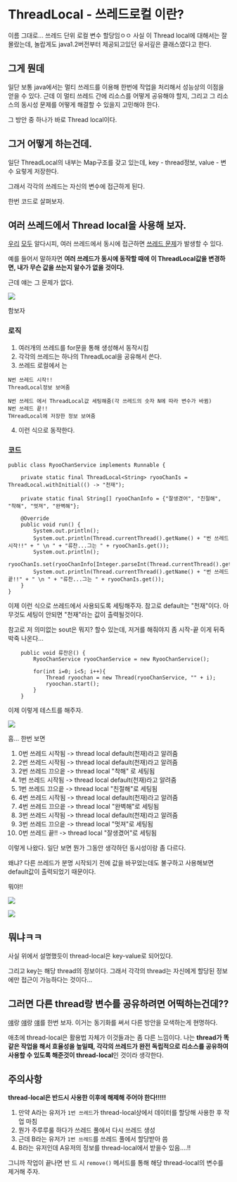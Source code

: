 # ThreadLocal - 쓰레드로컬 이란?

이름 그대로... 쓰레드 단위 로컬 변수 할당임ㅇㅇ
사실 이 Thread local에 대해서는 잘 몰랐는데, 놀랍게도 java1.2버전부터 제공되고있던 유서깊은 클래스였다고 한다.

## 그게 뭔데

일단 보통 java에서는 멀티 쓰레드를 이용해 한번에 작업을 처리해서 성능상의 이점을 얻을 수 있다.
근데 이 멀티 쓰레드 간에 리소스를 어떻게 공유해야 할지, 그리고 그 리소스의 동시성 문제를 어떻게 해결할 수 있을지 고민해야 한다.

그 방안 중 하나가 바로 Thread local이다.

## 그거 어떻게 하는건데.

일단 ThreadLocal의 내부는 Map구조를 갖고 있는데, 
key - thread정보, value - 변수
요렇게 저장한다.

그래서 각각의 쓰레드는 자신의 변수에 접근하게 된다.

한번 코드로 살펴보자.

## 여러 쓰레드에서 Thread local을 사용해 보자.

[우리](https://hello-backend.tistory.com/213) [모두](https://hello-backend.tistory.com/214) 알다시피, 여러 쓰레드에서 동시에 접근하면 [쓰레드 문제](https://hello-backend.tistory.com/110)가 발생할 수 있다.

예를 들어서 말하자면 **여러 쓰레드가 동시에 동작할 때에 이 ThreadLocal값을 변경하면, 내가 무슨 값을 쓰는지 알수가 없을 것이다.**

근데 얘는 그 문제가 없다.

![](https://i.imgur.com/vPISITU.jpg)


함보자

### 로직

1. 여러개의 쓰레드를 for문을 통해 생성해서 동작시킴
2. 각각의 쓰레드는 하나의 ThreadLocal을 공유해서 쓴다.
3. 쓰레드 로컬에서 는
```
N번 쓰레드 시작!!
ThreadLocal정보 보여줌

N번 쓰레드 에서 ThreadLocal값 세팅해줌(각 쓰레드의 숫자 N에 따라 변수가 바뀜)
N번 쓰레드 끝!!
THreadLocal에 저장한 정보 보여줌
```
4. 이런 식으로 동작한다.


### 코드

```
public class RyooChanService implements Runnable {

    private static final ThreadLocal<String> ryooChanIs = ThreadLocal.withInitial(() -> "천재");

    private static final String[] ryooChanInfo = {"잘생겼어", "친절해", "착해", "멋져", "완벽해"};

    @Override
    public void run() {
        System.out.println();
        System.out.println(Thread.currentThread().getName() + "번 쓰레드 시작!!" + " \n " + "류찬...그는 " + ryooChanIs.get());
        System.out.println();
        ryooChanIs.set(ryooChanInfo[Integer.parseInt(Thread.currentThread().getName())]);
        System.out.println(Thread.currentThread().getName() + "번 쓰레드 끝!!" + " \n " + "류찬...그는 " + ryooChanIs.get());
    }
}
```

이제 이런 식으로 쓰레드에서 사용되도록 세팅해주자.
참고로 default는 "천재"이다. 아무것도 세팅이 안되면 "천재"라는 값이 출력될것이다.

참고로 저 의미없는 sout은 뭐지? 할수 있는데, 저거를 해줘야지 좀 시작-끝 이게 뒤죽박죽 나온다...

```
    public void 류찬은() {
        RyooChanService ryooChanService = new RyooChanService();

        for(int i=0; i<5; i++){
            Thread ryoochan = new Thread(ryooChanService, "" + i);
            ryoochan.start();
        }
    }
```

이제 이렇게 테스트를 해주자.

![](https://i.imgur.com/Fiw0EL7.png)

흠... 한번 보면

1. 0번 쓰레드 시작됨 -> thread local default(천재)라고 알려줌
2. 2번 쓰레드 시작됨 -> thread local default(천재)라고 알려줌
3. 2번 쓰레드 끄으읕 -> thread local "착해" 로 세팅됨
4. 1번 쓰레드 시작됨 -> thread local default(천재)라고 알려줌
5. 1번 쓰레드 끄으읕 -> thread local "친절해"로 세팅됨
6. 4번 쓰레드 시작됨 -> thread local default(천재)라고 알려줌
7. 4번 쓰레드 끄으읕 -> thread local "완벽해"로 세팅됨
8. 3번 쓰레드 시작됨 -> thread local default(천재)라고 알려줌
9. 3번 쓰레드 끄으읕 -> thread local "멋져"로 세팅됨
10. 0번 쓰레드 끝!! -> thread local "잘생겼어"로 세팅됨

이렇게 나왔다.
일단 보면 뭔가 그동안 생각하던 동시성이랑 좀 다르다.

왜냐? 다른 쓰레드가 분명 시작되기 전에 값을 바꾸었는데도 불구하고 사용해보면 default값이 출력되었기 때문이다.

뭐야!! 

![](https://i.imgur.com/9bzpXa4.jpg)

![](https://i.imgur.com/E5OkISo.jpg)

## 뭐냐ㅋㅋ

사실 위에서 설명했듯이 thread-local은
key-value로 되어있다.

그리고 key는 해당 thread의 정보이다.
그래서 각각의 thread는 자신에게 할당된 정보에만 접근이 가능하다는 것이다...

## 그러면 다른 thread랑 변수를 공유하려면 어떡하는건데??

[얘](https://hello-backend.tistory.com/213)랑 [얘](https://hello-backend.tistory.com/214)랑 [얘](https://hello-backend.tistory.com/110)를 한번 보자.
이거는 동기화를 써서 다른 방안을 모색하는게 현명하다.

애초에 thread-local은 활용법 자체가 이것들과는 좀 다른 느낌이다.
나는 **thread가 똑같은 작업을 해서 효율성을 높일때, 각각의 쓰레드가 완전 독립적으로 리소스를 공유하여 사용할 수 있도록 해준것이 thread-local**인 것이라 생각한다.

## 주의사항

**thread-local은 반드시 사용한 이후에 해제해 주어야 한다!!!!!**

1. 만약 A라는 유저가 `1번 쓰레드`가 thread-local상에서 데이터를 할당해 사용한 후 작업 마침
2. 뭔가 주루루룰 하다가 쓰레드 풀에서 다시 쓰레드 생성
3. 근데 B라는 유저가 `1번 쓰레드`를 쓰레드 풀에서 할당받아 씀
4. B라는 유저인데 A유저의 정보를 thread-local에서 받을수 있음....!!

그니까 작업이 끝나면 반 드 시 `remove()` 메서드를 통해 해당 thread-local의 변수를 제거해 주자.

